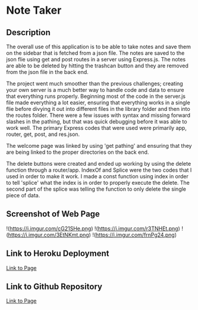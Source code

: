 # Note Taker

## Description
The overall use of this application is to be able to take notes and save them on the sidebar that is fetched from a json file. The notes are saved to the json flie using get and post routes in a server using Express.js. The notes are able to be deleted by hitting the trashcan button and they are removed from the json file in the back end.

The project went much smoother than the previous challenges; creating your own server is a much better way to handle code and data to ensure that everything runs properly. Beginning most of the code in the server.js file made everything a lot easier, ensuring that everything works in a single flie before divying it out into different files in the library folder and then into the routes folder. There were a few issues with syntax and missing forward slashes in the pathing, but that was quick debugging before it was able to work well. The primary Express codes that were used were primarily app, router, get, post, and res.json. 

The welcome page was linked by using 'get pathing' and ensuring that they are being linked to the proper directories on the back end. 

The delete buttons were created and ended up working by using the delete function through a router/app. IndexOf and Splice were the two codes that I used in order to make it work. I made a const function using index in order to tell 'splice' what the index is in order to properly execute the delete. The second part of the splice was telling the function to only delete the single piece of data.

## Screenshot of Web Page
!(https://i.imgur.com/cG21SHe.png)
!(https://i.imgur.com/r3TNHEt.png)
!(https://i.imgur.com/3EtNKmt.png)
!(https://i.imgur.com/frnPg24.png)

## Link to Heroku Deployment
[Link to Page](https://tmb-note-taker.herokuapp.com/)

## Link to Github Repository
[Link to Page](https://github.com/tabathambell/note-taker/)